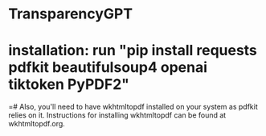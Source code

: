 # TransparencyGPT
# installation:  run "pip install requests pdfkit beautifulsoup4 openai tiktoken PyPDF2"
=# Also, you'll need to have wkhtmltopdf installed on your system as pdfkit relies on it. Instructions for installing wkhtmltopdf can be found at wkhtmltopdf.org.
